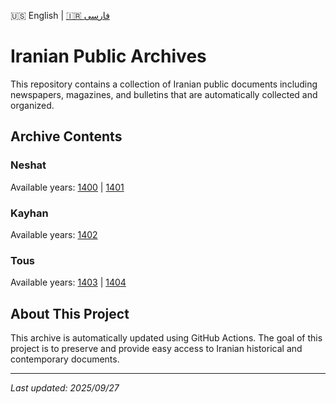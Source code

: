 🇺🇸 English | [🇮🇷 فارسی](README.md)

# Iranian Public Archives

This repository contains a collection of Iranian public documents including newspapers, magazines, and bulletins that are automatically collected and organized.

## Archive Contents

### Neshat

Available years: [1400](old-newspaper/neshat/1400) | [1401](old-newspaper/neshat/1401)

### Kayhan

Available years: [1402](old-newspaper/kayhan/1402)

### Tous

Available years: [1403](old-newspaper/tous/1403) | [1404](old-newspaper/tous/1404)

## About This Project

This archive is automatically updated using GitHub Actions. The goal of this project is to preserve and provide easy access to Iranian historical and contemporary documents.

---
*Last updated: 2025/09/27*
